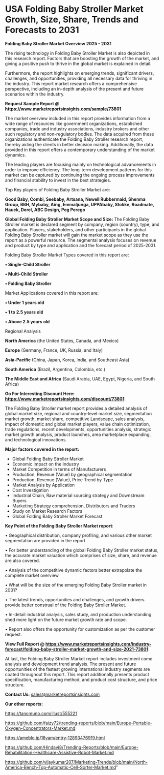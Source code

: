 # USA Folding Baby Stroller Market Growth, Size, Share, Trends and Forecasts to 2031

<Strong> Folding Baby Stroller Market Overview 2025 - 2031</strong>

The rising technology in Folding Baby Stroller Market is also depicted in this research report. Factors that are boosting the growth of the market, and giving a positive push to thrive in the global market is explained in detail.

Furthermore, the report highlights on emerging trends, significant drivers, challenges, and opportunities, providing all necessary data for thriving in the industry. This report market research offers a comprehensive perspective, including an in-depth analysis of the present and future scenarios within the industry.

<strong>Request Sample Report @ <a href=https://www.marketreportsinsights.com/sample/73801>https://www.marketreportsinsights.com/sample/73801</a></strong>

The market overview included in this report provides information from a wide range of resources like government organizations, established companies, trade and industry associations, industry brokers and other such regulatory and non-regulatory bodies. The data acquired from these organizations authenticate the Folding Baby Stroller research report, thereby aiding the clients in better decision making. Additionally, the data provided in this report offers a contemporary understanding of the market dynamics.

The leading players are focusing mainly on technological advancements in order to improve efficiency. The long-term development patterns for this market can be captured by continuing the ongoing process improvements and financial stability to invest in the best strategies.

Top Key players of Folding Baby Stroller Market are:

<strong>Good Baby, Combi, Seebaby, Artsana, Newell Rubbermaid, Shenma Group, BBH, Mybaby, Aing, Emmaljunga, UPPAbaby, Stokke, Roadmate, Hauck, Dorel, ABC Design, Peg Perego</strong>

<strong><b>Global Folding Baby Stroller Market Scope and Size:</b></strong>
The Folding Baby Stroller market is declared segment by company, region (country), type, and application. Players, stakeholders, and other participants in the global Folding Baby Stroller market will gain the market scope as they use the report as a powerful resource. The segmental analysis focuses on revenue and product by type and application and the forecast period of 2025-2031.

Folding Baby Stroller Market Types covered in this report are:

<strong>• Single-Child Stroller

• Multi-Child Stroller

• Folding Baby Stroller</strong>

Market Applications covered in this report are:

<strong>• Under 1 years old

• 1 to 2.5 years old

• Above 2.5 years old</strong> 

Regional Analysis

<strong>North America</strong> (the United States, Canada, and Mexico)

<strong>Europe</strong> (Germany, France, UK, Russia, and Italy)

<strong>Asia-Pacific</strong> (China, Japan, Korea, India, and Southeast Asia)

<strong>South America</strong> (Brazil, Argentina, Colombia, etc.)

<strong>The Middle East and Africa</strong> (Saudi Arabia, UAE, Egypt, Nigeria, and South Africa)

<strong>Go For Interesting Discount Here: <a href=https://www.marketreportsinsights.com/discount/73801>https://www.marketreportsinsights.com/discount/73801</a></strong>

The Folding Baby Stroller market report provides a detailed analysis of global market size, regional and country-level market size, segmentation market growth, market share, competitive Landscape, sales analysis, impact of domestic and global market players, value chain optimization, trade regulations, recent developments, opportunities analysis, strategic market growth analysis, product launches, area marketplace expanding, and technological innovations.

<strong><b>Major factors covered in the report:</b></strong>
<ul>
  <li>Global Folding Baby Stroller Market </li>
  <li>Economic Impact on the Industry</li>
  <li>Market Competition in terms of Manufacturers</li>
  <li>Production, Revenue (Value) by geographical segmentation</li>
  <li>Production, Revenue (Value), Price Trend by Type</li>
  <li>Market Analysis by Application</li>
  <li>Cost Investigation</li>
  <li>Industrial Chain, Raw material sourcing strategy and Downstream Buyers</li>
  <li>Marketing Strategy comprehension, Distributors and Traders</li>
  <li>Study on Market Research Factors</li>
  <li>Global Folding Baby Stroller Market Forecast</li>
</ul>

<strong><b>Key Point of the Folding Baby Stroller Market report:</b></strong>

• Geographical distribution, company profiling, and various other market segmentation are provided in the report.

• For better understanding of the global Folding Baby Stroller market status, the accurate market valuation which comprises of size, share, and revenue are also covered.

• Analysis of the competitive dynamic factors better extrapolate the complete market overview

• What will be the size of the emerging Folding Baby Stroller market in 2031?

• The latest trends, opportunities and challenges, and growth drivers provide better construal of the Folding Baby Stroller Market.

• In-detail industrial analysis, sales study, and production understanding shed more light on the future market growth rate and scope.

• Report also offers the opportunity for customization as per the customer request.

<strong><b>View Full Report @ <a href=https://www.marketreportsinsights.com/industry-forecast/folding-baby-stroller-market-growth-and-size-2021-73801>https://www.marketreportsinsights.com/industry-forecast/folding-baby-stroller-market-growth-and-size-2021-73801</a></b></strong>


At last, the Folding Baby Stroller Market report includes investment come analysis and development trend analysis. The present and future opportunities of the fastest growing international industry segments are coated throughout this report. This report additionally presents product specification, manufacturing method, and product cost structure, and price structure.

<strong>Contact Us:</strong>
sales@marketreportsinsights.com

<strong>Our other reports:</strong>

<a href=https://tanomuno.com/illust/555221>https://tanomuno.com/illust/555221</a>

<a href=https://github.com/faizy72/trending-reports/blob/main/Europe-Portable-Oxygen-Concentrators-Market.md>https://github.com/faizy72/trending-reports/blob/main/Europe-Portable-Oxygen-Concentrators-Market.md</a>

<a href=https://ameblo.jp/18yam/entry-12893476919.html>https://ameblo.jp/18yam/entry-12893476919.html</a>

<a href=https://github.com/Hindavi8/Trending-Reports/blob/main/Europe-Rehabilitation-Healthcare-Assistive-Robot-Market.md>https://github.com/Hindavi8/Trending-Reports/blob/main/Europe-Rehabilitation-Healthcare-Assistive-Robot-Market.md</a>

<a href=https://github.com/vijaykumar207/Marketing-Trends/blob/main/North-America-Bench-Top-Automatic-Cell-Sorter-Market.md>https://github.com/vijaykumar207/Marketing-Trends/blob/main/North-America-Bench-Top-Automatic-Cell-Sorter-Market.md</a>"
